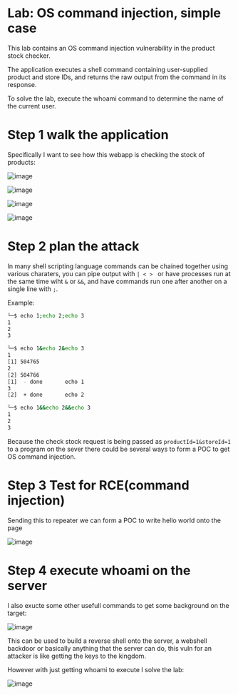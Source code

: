 # Lab: OS command injection, simple case

 This lab contains an OS command injection vulnerability in the product stock checker.

The application executes a shell command containing user-supplied product and store IDs, and returns the raw output from the command in its response.

To solve the lab, execute the whoami command to determine the name of the current user.

# Step 1 walk the application

Specifically I want to see how this webapp is checking the stock of products:

![image](https://user-images.githubusercontent.com/83407557/209016144-792227f4-478d-4431-a0da-1e4a7b421f77.png)

![image](https://user-images.githubusercontent.com/83407557/209016196-6a82e53a-acad-4ac2-ae98-1dcb25b22035.png)

![image](https://user-images.githubusercontent.com/83407557/209016306-92d2eec4-90ea-4981-9889-1a4c54f5377c.png)

![image](https://user-images.githubusercontent.com/83407557/209016368-717dc1b0-b453-475e-86c3-a3b2aa5b21e6.png)

# Step 2 plan the attack

In many shell scripting language commands can be chained together using various charaters, you can pipe output with `| < > ` or have processes run at the same time wiht `&` or `&&`, and have commands run one after another on a single line with `;`.

Example:
```bash
└─$ echo 1;echo 2;echo 3        
1
2
3

└─$ echo 1&echo 2&echo 3
1
[1] 504765
2
[2] 504766
[1]  - done       echo 1
3
[2]  + done       echo 2  

└─$ echo 1&&echo 2&&echo 3
1
2
3
```

Because the check stock request is being passed as `productId=1&storeId=1` to a program on the sever there could be several ways to form a POC to get OS command injection.

# Step 3 Test for RCE(command injection)

Sending this to repeater we can form a POC to write hello world onto the page

![image](https://user-images.githubusercontent.com/83407557/209017809-b3115a6d-a3e7-4adc-94b2-76deba9d89b2.png)

# Step 4 execute whoami on the server

I also exucte some other usefull commands to get some background on the target:

![image](https://user-images.githubusercontent.com/83407557/209018574-9596fce1-8f43-4151-a70f-47b981246a23.png)

This can be used to build a reverse shell onto the server, a webshell backdoor or basically anything that the server can do, this vuln for an attacker is like getting the keys to the kingdom.

However with just getting whoami to execute I solve the lab:

![image](https://user-images.githubusercontent.com/83407557/209018981-7a43d07e-bde4-41ad-9e20-4aec3c0e8c27.png)

